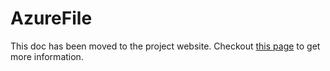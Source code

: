 # AzureFile

This doc has been moved to the project website. Checkout [this page](http://kubernetes-sigs.github.io/cloud-provider-azure/install/azurefile/) to get more information.

